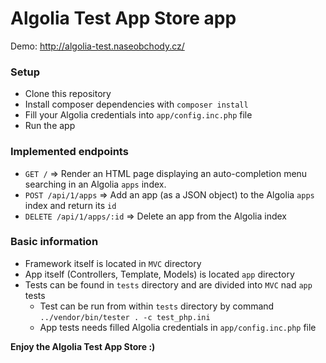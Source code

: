 # Algolia Test App Store app #

Demo: <http://algolia-test.naseobchody.cz/>

### Setup ###

* Clone this repository
* Install composer dependencies with `composer install`
* Fill your Algolia credentials into `app/config.inc.php` file
* Run the app

### Implemented endpoints ###

* `GET /` => Render an HTML page displaying an auto-completion menu searching in an Algolia `apps` index.
* `POST /api/1/apps` => Add an app (as a JSON object) to the Algolia `apps` index and return its `id`
* `DELETE /api/1/apps/:id` => Delete an app from the Algolia index

### Basic information ###

* Framework itself is located in `MVC` directory
* App itself (Controllers, Template, Models) is located `app` directory
* Tests can be found in `tests` directory and are divided into `MVC` nad `app` tests
	* Test can be run from within `tests` directory by command `../vendor/bin/tester . -c test_php.ini`
	* App tests needs filled Algolia credentials in `app/config.inc.php` file
	
**Enjoy the Algolia Test App Store :)**